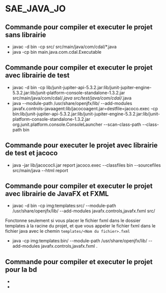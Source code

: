 # SAE_JAVA_JO

## Commande pour compiler et executer le projet sans librairie

- javac -d bin -cp src/ src/main/java/com/cdal/*.java
- java -cp bin main.java.com.cdal.Executable

## Commande pour compiler et executer le projet avec librairie de test

- javac -d bin -cp lib/junit-jupiter-api-5.3.2.jar:lib/junit-jupiter-engine-5.3.2.jar:lib/junit-platform-console-standalone-1.3.2.jar src/main/java/com/cdal/_.java src/test/java/com/cdal/_.java
- java --module-path /usr/share/openjfx/lib/ --add-modules javafx.controls-javaagent:lib/jacocoagent.jar=destfile=jacoco.exec -cp bin:lib/junit-jupiter-api-5.3.2.jar:lib/junit-jupiter-engine-5.3.2.jar:lib/junit-platform-console-standalone-1.3.2.jar org.junit.platform.console.ConsoleLauncher --scan-class-path --class-path bin

## Commande pour executer le projet avec librairie de test et jacoco

- java -jar lib/jacococli.jar report jacoco.exec --classfiles bin --sourcefiles src/main/java --html report

## Commande pour compiler et executer le projet avec librairie de JavaFX et FXML

- javac -d bin -cp img:templates:src/ --module-path /usr/share/openjfx/lib/ --add-modules javafx.controls,javafx.fxml src/<Chemin fichier>

Fonctonne seulement si vous placer le fichier fxml dans le dossier templates à la racine du projet, et que vous appeler le fichier fxml dans le fichier java avec le chemin `templates/<Nom du fichier>.fxml`

- java -cp img:templates:bin/ --module-path /usr/share/openjfx/lib/ --add-modules javafx.controls,javafx.fxml <package>.<Nom de la classe>

## Commande pour compiler et executer le projet pour la bd

-
-
